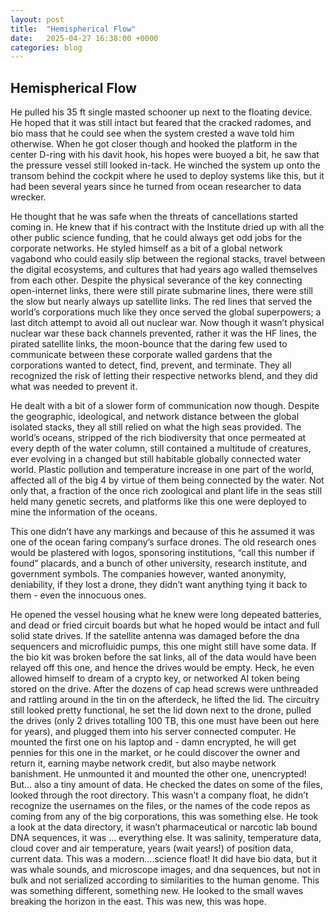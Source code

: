 ```yaml
---
layout: post
title:  "Hemispherical Flow"
date:   2025-04-27 16:38:00 +0000
categories: blog
---
```


## Hemispherical Flow

He pulled his 35 ft single masted schooner up next to the floating device. He hoped that it was still intact but feared that the cracked radomes, and bio mass that he could see when the system crested a wave told him otherwise. When he got closer though and hooked the platform in the center D-ring with his davit hook, his hopes were buoyed a bit, he saw that the pressure vessel still looked in-tack. He winched the system up onto the transom behind the cockpit where he used to deploy systems like this, but it had been several years since he turned from ocean researcher to data wrecker.

He thought that he was safe when the threats of cancellations started coming in. He knew that if his contract with the Institute dried up with all the other public science funding, that he could always get odd jobs for the corporate networks. He styled himself as a bit of a global network vagabond who could easily slip between the regional stacks, travel between the digital ecosystems, and cultures that had years ago walled themselves from each other. Despite the physical severance of the key connecting open-internet links, there were still pirate submarine lines, there were still the slow but nearly always up satellite links. The red lines that served the world’s corporations much like they once served the global superpowers; a last ditch attempt to avoid all out nuclear war. Now though it wasn’t physical nuclear war these back channels prevented, rather it was the HF lines, the pirated satellite links, the moon-bounce that the daring few used to communicate between these corporate walled gardens that the corporations wanted to detect, find, prevent, and terminate. They all recognized the risk of letting their respective networks blend, and they did what was needed to prevent it.

He dealt with a bit of a slower form of communication now though. Despite the geographic, ideological, and network distance between the global isolated stacks, they all still relied on what the high seas provided. The world’s oceans, stripped of the rich biodiversity that once permeated at every depth of the water column, still contained a multitude of creatures, ever evolving in a changed but still habitable globally connected water world. Plastic pollution and temperature increase in one part of the world, affected all of the big 4 by virtue of them being connected by the water. Not only that, a fraction of the once rich zoological and plant life in the seas still held many genetic secrets, and platforms like this one were deployed to mine the information of the oceans. 

This one didn’t have any markings and because of this he assumed it was one of the ocean faring company’s surface drones. The old research ones would be plastered with logos, sponsoring institutions, “call this number if found” placards, and a bunch of other university, research institute, and government symbols. The companies however, wanted anonymity, deniability, if they lost a drone, they didn’t want anything tying it back to them - even the innocuous ones.

He opened the vessel housing what he knew were long depeated batteries, and dead or fried circuit boards but what he hoped would be intact and full solid state drives. If the satellite antenna was damaged before the dna sequencers and microfluidic pumps, this one might still have some data. If the bio kit was broken before the sat links, all of the data would have been relayed off this one, and hence the drives would be empty. Heck, he even allowed himself to dream of a crypto key, or networked AI token being stored on the drive. After the dozens of cap head screws were unthreaded and rattling around in the tin on the afterdeck, he lifted the lid. The circuitry still looked pretty functional, he set the lid down next to the drone, pulled the drives (only 2 drives totalling 100 TB, this one must have been out here for years), and plugged them into his server connected computer. He mounted the first one on his laptop and - damn encrypted, he will get pennies for this one in the market, or he could discover the owner and return it, earning maybe network credit, but also maybe network banishment. He unmounted it and mounted the other one, unencrypted! But… also a tiny amount of data. He checked the dates on some of the files, looked through the root directory. This wasn’t a company float, he didn’t recognize the usernames on the files, or the names of the code repos as coming from any of the big corporations, this was something else. He took a look at the data directory, it wasn’t pharmaceutical or narcotic lab bound DNA sequences, it was … everything else. It was salinity, temperature data, cloud cover and air temperature, years (wait years!) of position data, current data. This was a modern….science float! It did have bio data, but it was whale sounds, and microscope images, and dna sequences, but not in bulk and not serialized according to similarities to the human genome. This was something different, something new. He looked to the small waves breaking the horizon in the east. This was new, this was hope.
